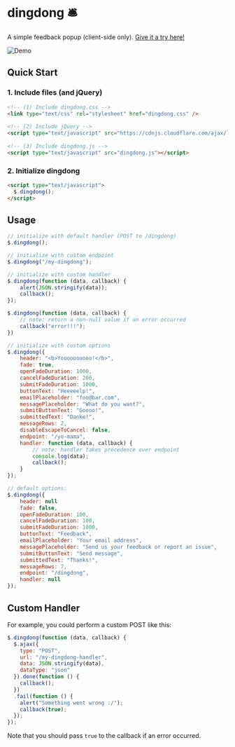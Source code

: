# dingdong 🛎
A simple feedback popup (client-side only). [Give it a try here!](https://rawgit.com/pqvst/dingdong/master/demo.html)

![Demo](https://cdn.rawgit.com/pqvst/dingdong/b58ab698/demo/demo.gif)

## Quick Start

### 1. Include files (and jQuery)
```html
<!-- (1) Include dingdong.css -->
<link type="text/css" rel="stylesheet" href="dingdong.css" />
	
<!-- (2) Include jQuery -->
<script type="text/javascript" src="https://cdnjs.cloudflare.com/ajax/libs/jquery/3.1.1/jquery.min.js"></script>
	
<!-- (3) Include dingdong.js -->
<script type="text/javascript" src="dingdong.js"></script>
```

### 2. Initialize dingdong
```html
<script type="text/javascript">		
  $.dingdong();
</script>
```

## Usage

```js
// initialize with default handler (POST to /dingdong)
$.dingdong();

// initialize with custom endpoint
$.dingdong("/my-dingdong");

// initialize with custom handler
$.dingdong(function (data, callback) {
	alert(JSON.stringify(data));
	callback();
});

$.dingdong(function (data, callback) {
	// note: return a non-null value if an error occurred
	callback("error!!!");
})

// initialize with custom options
$.dingdong({
	header: "<b>Yoooooooooo!</b>", 
	fade: true,
	openFadeDuration: 1000,
	cancelFadeDuration: 200,
	submitFadeDuration: 1000,
	buttonText: "Heeeeelp!",
	emailPlaceholder: "foo@bar.com",
	messagePlaceholder: "What do you want?",
	submitButtonText: "Goooo!",
	submittedText: "Danke!",
	messageRows: 2,
	disableEscapeToCancel: false,
	endpoint: "/yo-mama",
	handler: function (data, callback) {
		// note: handler takes precedence over endpoint
		console.log(data);
		callback();
	}
});

// default options:
$.dingdong({
	header: null
	fade: false,
	openFadeDuration: 100,
	cancelFadeDuration: 100,
	submitFadeDuration: 1000,
	buttonText: "Feedback",
	emailPlaceholder: "Your email address",
	messagePlaceholder: "Send us your feedback or report an issue",
	submitButtonText: "Send message",
	submittedText: "Thanks!",
	messageRows: 7,
	endpoint: "/dingdong",
	handler: null
});
```

## Custom Handler
For example, you could perform a custom POST like this:

```js
$.dingdong(function (data, callback) {
  $.ajax({
    type: "POST",
    url: "/my-dingdong-handler",
    data: JSON.stringify(data),
    dataType: "json"
  }).done(function () {
    callback();
  })
  .fail(function () {
    alert("Something went wrong :/");
    callback(true);
  });
});
```

Note that you should pass `true` to the callback if an error occurred.
